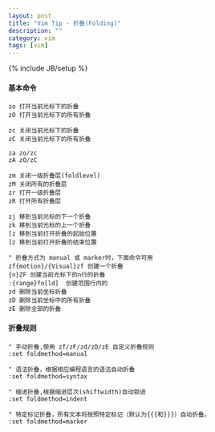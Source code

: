 ```yaml
---
layout: post
title: "Vim Tip - 折叠(Folding)"
description: ""
category: vim
tags: [vim]
---
```

{% include JB/setup %}

#### 基本命令

    zo 打开当前光标下的折叠
    zO 打开当前光标下的所有折叠

    zc 关闭当前光标下的折叠
    zC 关闭当前光标下的所有折叠

    za zo/zc
    zA zO/zC

    zm 关闭一级折叠层(foldlevel)
    zM 关闭所有的折叠层
    zr 打开一级折叠层
    zR 打开所有折叠层

    zj 移到当前光标的下一个折叠
    zk 移到当前光标的上一个折叠
    [z 移到当前打开折叠的起始位置
    ]z 移到当前打开折叠的结束位置

    " 折叠方式为 manual 或 marker时，下面命令可用
    zf{motion}/{Visual}zf 创建一个折叠
    {n}ZF 创建当前光标下的n行的折叠
    :{range}fo[ld]  创建范围行内的
    zd 删除当前坐标折叠
    zD 删除当前坐标中的所有折叠
    zE 删除全部的折叠
#### 折叠规则

    " 手动折叠,使用 zf/zF/zd/zD/zE 自定义折叠规则
    :set foldmethod=manual

    " 语法折叠，根据相应编程语言的语法自动折叠
    :set foldmethod=syntax

    " 缩进折叠,根据缩进层次(shiftwidth)自动锁进
    :set foldmethod=indent

    " 特定标记折叠，所有文本将按照特定标记（默认为{{{和}}}）自动折叠。
    :set foldmethod=marker
